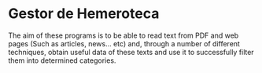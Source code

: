 # Gestor de Hemeroteca

The aim of these programs is to be able to read text from PDF and web pages (Such as articles, news... etc) and, through a number of different techniques, obtain useful data of these texts and use it to successfully filter them into determined categories.
